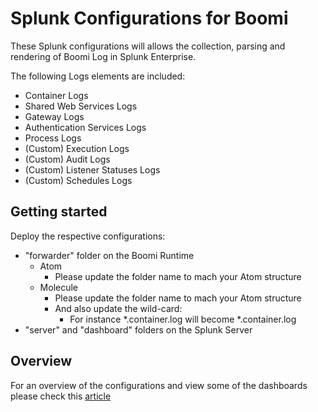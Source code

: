 # Splunk Configurations for Boomi

These Splunk configurations will allows the collection, parsing and rendering of Boomi Log in Splunk Enterprise.



The following Logs elements are included:
- Container Logs
- Shared Web Services Logs
- Gateway Logs
- Authentication Services Logs
- Process Logs
- (Custom) Execution Logs
- (Custom) Audit Logs
- (Custom) Listener Statuses Logs
- (Custom) Schedules Logs



## Getting started

Deploy the respective configurations:

- "forwarder" folder on the Boomi Runtime
  - Atom
    - Please update the folder name to mach your Atom structure
  - Molecule
    - Please update the folder name to mach your Atom structure
    - And also update the wild-card:
      - For instance *.container.log will become *.container<nodeId>.log
- "server" and "dashboard" folders on the Splunk Server



## Overview

For an overview of the configurations and view some of the dashboards please check this [article](https://blog.antsoftware.org/boomi-monitoring-splunk/)

